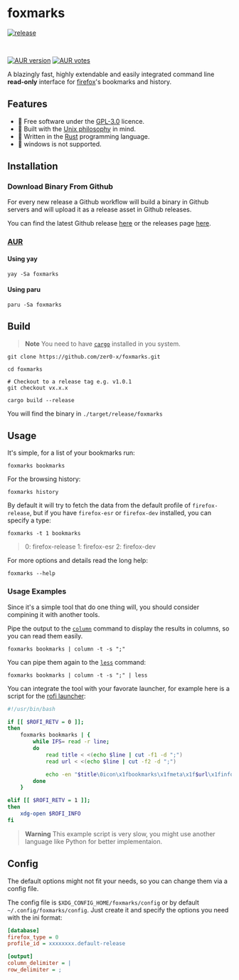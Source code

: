 # foxmarks

[![release](https://github.com/zer0-x/foxmarks/actions/workflows/release.yml/badge.svg)](https://github.com/zer0-x/foxmarks/actions/workflows/release.yml)

<br>

[![AUR version](https://img.shields.io/aur/version/foxmarks?label=AUR)](https://aur.archlinux.org/packages/foxmarks)
[![AUR votes](https://img.shields.io/aur/votes/foxmarks?label=AUR%20votes)](https://aur.archlinux.org/packages/foxmarks)

A blazingly fast, highly extendable and easily integrated command line **read-only** interface for [firefox](https://www.mozilla.org/firefox)'s bookmarks and history.

## Features
- 🧾 Free software under the [GPL-3.0](https://www.gnu.org/licenses/gpl-3.0.html) licence.
- 🔗 Built with the [Unix philosophy](https://en.wikipedia.org/wiki/Unix_philosophy) in mind.
- 💪 Written in the [Rust](https://www.rust-lang.org/) programming language.
- 🚫 windows is not supported.

## Installation

### Download Binary From Github
For every new release a Github workflow will build a binary in Github servers and will upload it as a release asset in Github releases.

You can find the latest Github release [here](https://github.com/zer0-x/foxmarks/releases/latest) or the releases page [here](https://github.com/zer0-x/foxmarks/releases).

### [AUR](https://aur.archlinux.org/packages/foxmarks)
#### Using yay
```shell
yay -Sa foxmarks
```

#### Using paru
```shell
paru -Sa foxmarks
```

## Build
> **Note**
> You need to have [`cargo`](https://doc.rust-lang.org/cargo/) installed in you system.

```shell
git clone https://github.com/zer0-x/foxmarks.git

cd foxmarks

# Checkout to a release tag e.g. v1.0.1
git checkout vx.x.x

cargo build --release
```
You will find the binary in `./target/release/foxmarks`


## Usage
It's simple, for a list of your bookmarks run:
```shell
foxmarks bookmarks
```
For the browsing history:
```shell
foxmarks history
```
By default it will try to fetch the data from the default profile of `firefox-release`, but if you have `firefox-esr` or `firefox-dev` installed, you can specify a type:
```shell
foxmarks -t 1 bookmarks
```

> 0: firefox-release
> 1: firefox-esr
> 2: firefox-dev

For more options and details read the long help:
```shell
foxmarks --help
```

### Usage Examples
Since it's a simple tool that do one thing will, you should consider compining it with another tools.

Pipe the output to the [`column`](https://linuxhint.com/use-linux-column-command/) command to display the results in columns, so you can read them easily.
```shell
foxmarks bookmarks | column -t -s ";"
```
You can pipe them again to the [`less`](https://en.wikipedia.org/wiki/Less_(Unix)) command:
```shell
foxmarks bookmarks | column -t -s ";" | less
```

You can integrate the tool with your favorate launcher, for example here is a script for the [rofi launcher](https://github.com/davatorium/rofi):
```bash
#!/usr/bin/bash

if [[ $ROFI_RETV = 0 ]];
then
    foxmarks bookmarks | {
        while IFS= read -r line;
        do
            read title < <(echo $line | cut -f1 -d ";")
            read url < <(echo $line | cut -f2 -d ";")

            echo -en "$title\0icon\x1fbookmarks\x1fmeta\x1f$url\x1finfo\x1f$url\x1f\n"
        done
    }

elif [[ $ROFI_RETV = 1 ]];
then
    xdg-open $ROFI_INFO
fi
```

> **Warning** This example script is very slow, you might use another language like Python for better implementaion.

## Config
The default options might not fit your needs, so you can change them via a config file.

The config file is `$XDG_CONFIG_HOME/foxmarks/config` or by default `~/.config/foxmarks/config`.
Just create it and specify the options you need with the ini format:
```ini
[database]
firefox_type = 0
profile_id = xxxxxxxx.default-release

[output]
column_delimiter = |
row_delimiter = ;
```
